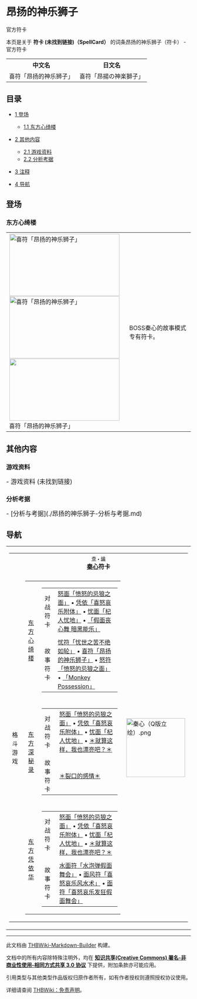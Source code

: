 # 昂扬的神乐狮子

<!-- source html: G:\repos\THBWiki-Markdown-Builder\THBWikiMarkdown\Temp\main\5\5d\ns0%3A%E6%98%82%E6%89%AC%E7%9A%84%E7%A5%9E%E4%B9%90%E7%8B%AE%E5%AD%90.html -->

官方符卡

本页是关于 **符卡 (未找到链接)（SpellCard）** 的词条昂扬的神乐狮子（符卡） - 官方符卡

<table>

<tbody><tr>
<th>中文名</th>
<th>日文名
</th></tr>
<tr>
<td>喜符「昂扬的神乐狮子」</td>
<td>喜符「昂揚の神楽獅子」
</td></tr></tbody></table>


  
  

  


## 目录

- [1 登场](#登场)

  - [1.1 东方心绮楼](#东方心绮楼)



- [2 其他内容](#其他内容)

  - [2.1 游戏资料](#游戏资料)
  - [2.2 分析考据](#分析考据)



- [3 注释](#注释)
- [4 导航](#导航)





## 登场

### 东方心绮楼

<table>

<tbody><tr>
<td><div class="noclear thumb tleft" style="width: 312px;">
<div class="thumbinner">
<div style="margin: 1px; width: 302px">
<div class="thumbimage"><a href="./文件-喜符「昂扬的神乐狮子」（心绮楼）.png.md" class="image"><img alt="喜符「昂扬的神乐狮子」" src="https://upload.thwiki.cc/thumb/5/55/%E5%96%9C%E7%AC%A6%E3%80%8C%E6%98%82%E6%89%AC%E7%9A%84%E7%A5%9E%E4%B9%90%E7%8B%AE%E5%AD%90%E3%80%8D%EF%BC%88%E5%BF%83%E7%BB%AE%E6%A5%BC%EF%BC%89.png/300px-%E5%96%9C%E7%AC%A6%E3%80%8C%E6%98%82%E6%89%AC%E7%9A%84%E7%A5%9E%E4%B9%90%E7%8B%AE%E5%AD%90%E3%80%8D%EF%BC%88%E5%BF%83%E7%BB%AE%E6%A5%BC%EF%BC%89.png" decoding="async" loading="lazy" width="300" height="169" srcset="https://upload.thwiki.cc/thumb/5/55/%E5%96%9C%E7%AC%A6%E3%80%8C%E6%98%82%E6%89%AC%E7%9A%84%E7%A5%9E%E4%B9%90%E7%8B%AE%E5%AD%90%E3%80%8D%EF%BC%88%E5%BF%83%E7%BB%AE%E6%A5%BC%EF%BC%89.png/450px-%E5%96%9C%E7%AC%A6%E3%80%8C%E6%98%82%E6%89%AC%E7%9A%84%E7%A5%9E%E4%B9%90%E7%8B%AE%E5%AD%90%E3%80%8D%EF%BC%88%E5%BF%83%E7%BB%AE%E6%A5%BC%EF%BC%89.png 1.5x, https://upload.thwiki.cc/thumb/5/55/%E5%96%9C%E7%AC%A6%E3%80%8C%E6%98%82%E6%89%AC%E7%9A%84%E7%A5%9E%E4%B9%90%E7%8B%AE%E5%AD%90%E3%80%8D%EF%BC%88%E5%BF%83%E7%BB%AE%E6%A5%BC%EF%BC%89.png/600px-%E5%96%9C%E7%AC%A6%E3%80%8C%E6%98%82%E6%89%AC%E7%9A%84%E7%A5%9E%E4%B9%90%E7%8B%AE%E5%AD%90%E3%80%8D%EF%BC%88%E5%BF%83%E7%BB%AE%E6%A5%BC%EF%BC%89.png 2x" data-file-width="1280" data-file-height="720"></a>
</div>
</div><div style="margin: 1px; width: 302px">
<div class="thumbimage"><a href="./文件-喜符「昂扬的神乐狮子」2（心绮楼）.png.md" class="image"><img alt="喜符「昂扬的神乐狮子」" src="https://upload.thwiki.cc/thumb/4/4e/%E5%96%9C%E7%AC%A6%E3%80%8C%E6%98%82%E6%89%AC%E7%9A%84%E7%A5%9E%E4%B9%90%E7%8B%AE%E5%AD%90%E3%80%8D2%EF%BC%88%E5%BF%83%E7%BB%AE%E6%A5%BC%EF%BC%89.png/300px-%E5%96%9C%E7%AC%A6%E3%80%8C%E6%98%82%E6%89%AC%E7%9A%84%E7%A5%9E%E4%B9%90%E7%8B%AE%E5%AD%90%E3%80%8D2%EF%BC%88%E5%BF%83%E7%BB%AE%E6%A5%BC%EF%BC%89.png" decoding="async" loading="lazy" width="300" height="169" srcset="https://upload.thwiki.cc/thumb/4/4e/%E5%96%9C%E7%AC%A6%E3%80%8C%E6%98%82%E6%89%AC%E7%9A%84%E7%A5%9E%E4%B9%90%E7%8B%AE%E5%AD%90%E3%80%8D2%EF%BC%88%E5%BF%83%E7%BB%AE%E6%A5%BC%EF%BC%89.png/450px-%E5%96%9C%E7%AC%A6%E3%80%8C%E6%98%82%E6%89%AC%E7%9A%84%E7%A5%9E%E4%B9%90%E7%8B%AE%E5%AD%90%E3%80%8D2%EF%BC%88%E5%BF%83%E7%BB%AE%E6%A5%BC%EF%BC%89.png 1.5x, https://upload.thwiki.cc/thumb/4/4e/%E5%96%9C%E7%AC%A6%E3%80%8C%E6%98%82%E6%89%AC%E7%9A%84%E7%A5%9E%E4%B9%90%E7%8B%AE%E5%AD%90%E3%80%8D2%EF%BC%88%E5%BF%83%E7%BB%AE%E6%A5%BC%EF%BC%89.png/600px-%E5%96%9C%E7%AC%A6%E3%80%8C%E6%98%82%E6%89%AC%E7%9A%84%E7%A5%9E%E4%B9%90%E7%8B%AE%E5%AD%90%E3%80%8D2%EF%BC%88%E5%BF%83%E7%BB%AE%E6%A5%BC%EF%BC%89.png 2x" data-file-width="1280" data-file-height="720"></a>
</div>
</div><div style="margin: 1px; width: 302px">
<div class="thumbimage"><a href="./文件-喜符「昂扬的神乐狮子」3（心绮楼）.png.md" class="image"><img alt="" src="https://upload.thwiki.cc/thumb/f/f1/%E5%96%9C%E7%AC%A6%E3%80%8C%E6%98%82%E6%89%AC%E7%9A%84%E7%A5%9E%E4%B9%90%E7%8B%AE%E5%AD%90%E3%80%8D3%EF%BC%88%E5%BF%83%E7%BB%AE%E6%A5%BC%EF%BC%89.png/300px-%E5%96%9C%E7%AC%A6%E3%80%8C%E6%98%82%E6%89%AC%E7%9A%84%E7%A5%9E%E4%B9%90%E7%8B%AE%E5%AD%90%E3%80%8D3%EF%BC%88%E5%BF%83%E7%BB%AE%E6%A5%BC%EF%BC%89.png" decoding="async" loading="lazy" width="300" height="169" srcset="https://upload.thwiki.cc/thumb/f/f1/%E5%96%9C%E7%AC%A6%E3%80%8C%E6%98%82%E6%89%AC%E7%9A%84%E7%A5%9E%E4%B9%90%E7%8B%AE%E5%AD%90%E3%80%8D3%EF%BC%88%E5%BF%83%E7%BB%AE%E6%A5%BC%EF%BC%89.png/450px-%E5%96%9C%E7%AC%A6%E3%80%8C%E6%98%82%E6%89%AC%E7%9A%84%E7%A5%9E%E4%B9%90%E7%8B%AE%E5%AD%90%E3%80%8D3%EF%BC%88%E5%BF%83%E7%BB%AE%E6%A5%BC%EF%BC%89.png 1.5x, https://upload.thwiki.cc/thumb/f/f1/%E5%96%9C%E7%AC%A6%E3%80%8C%E6%98%82%E6%89%AC%E7%9A%84%E7%A5%9E%E4%B9%90%E7%8B%AE%E5%AD%90%E3%80%8D3%EF%BC%88%E5%BF%83%E7%BB%AE%E6%A5%BC%EF%BC%89.png/600px-%E5%96%9C%E7%AC%A6%E3%80%8C%E6%98%82%E6%89%AC%E7%9A%84%E7%A5%9E%E4%B9%90%E7%8B%AE%E5%AD%90%E3%80%8D3%EF%BC%88%E5%BF%83%E7%BB%AE%E6%A5%BC%EF%BC%89.png 2x" data-file-width="1280" data-file-height="720"></a>
</div>
</div><div class="thumbcaption" style="clear: left; text-align: left;">喜符「昂扬的神乐狮子」
</div>
</div>
</div>
</td>
<td>
<p>BOSS秦心的故事模式专有符卡。
</p>
</td></tr></tbody></table>




## 其他内容

### 游戏资料
  
<big>
</big>  
<big>- 游戏资料 (未找到链接)
</big><big></big>  
<big></big>
  


### 分析考据
  
<big>
</big>  
<big>- [分析与考据](./昂扬的神乐狮子-分析与考据.md)
</big><big></big>  
<big></big>
  



## 导航

<table><tbody><tr><td><table cellspacing="0" class="nowraplinks mw-collapsible mw-collapsed" style="width:100%;;;"><tbody><tr><th style=";" colspan="3" class="navbox-title"><div class="navbar"><div class="noprint plainlinksneverexpand" style="background-color:transparent; padding:0; font-weight:normal; font-size:80%; white-space:nowrap;"><a href="./模板-秦心符卡导航.md" title="模板:秦心符卡导航"><span style=";;border:none;" title="查看这个模板">查</span></a>&#160;<span style="font-size:80%;">•</span>&#160;<a href="/index.php?title=%E6%A8%A1%E6%9D%BF:%E7%A7%A6%E5%BF%83%E7%AC%A6%E5%8D%A1%E5%AF%BC%E8%88%AA&amp;action=edit"><span style=";;border:none;" title="您可以编辑这个模板。请在储存变更之前先预览">编</span></a></div></div><span><a href="./秦心.md" title="秦心">秦心</a>符卡</span></th></tr><tr><td></td></tr><tr><td class="navbox-group" style=";;">格斗游戏</td><td style=";;" class="navbox-list navbox-odd"><div></div><table cellspacing="0" class="nowraplinks navbox-subgroup" style="width:100%;;;;"><tbody><tr><td class="navbox-group" style=";;"><div><a href="./东方心绮楼.md" title="东方心绮楼">东方心绮楼</a></div></td><td style=";;" class="navbox-list navbox-odd"><div></div><table cellspacing="0" class="nowraplinks navbox-subgroup" style="width:100%;;;;"><tbody><tr><td class="navbox-group" style=";;"><div>对战符卡</div></td><td style=";;" class="navbox-list navbox-odd"><div><a href="./愤怒的忌狼之面.md" title="愤怒的忌狼之面" unred="">怒面「愤怒的忌狼之面」</a> &#8226; <a href="./喜怒哀乐附体.md" title="喜怒哀乐附体" unred="">凭依「喜怒哀乐附体」</a> &#8226; <a href="./杞人忧地.md" title="杞人忧地" unred="">忧面「杞人忧地」</a> &#8226; <a href="./假面丧心舞_暗黑能乐.md" title="假面丧心舞 暗黑能乐" unred="">「假面丧心舞 暗黑能乐」</a></div></td></tr><tr><td></td></tr><tr><td class="navbox-group" style=";;"><div>故事符卡</div></td><td style=";;" class="navbox-list navbox-even"><div><a href="./忧世之苦不绝如轮.md" title="忧世之苦不绝如轮" unred="">忧符「忧世之苦不绝如轮」</a> &#8226; <a href="./昂扬的神乐狮子.md" title="昂扬的神乐狮子" unred="">喜符「昂扬的神乐狮子」</a> &#8226; <a href="./愤怒的忌狼之面.md" title="愤怒的忌狼之面" unred="">怒符「愤怒的忌狼之面」</a> &#8226; <a href="./Monkey_Possession.md" title="Monkey Possession" unred="">「Monkey Possession」</a></div></td></tr></tbody></table><div></div></td></tr><tr><td></td></tr><tr><td class="navbox-group" style=";;"><div><a href="./东方深秘录.md" title="东方深秘录">东方深秘录</a></div></td><td style=";;" class="navbox-list navbox-even"><div></div><table cellspacing="0" class="nowraplinks navbox-subgroup" style="width:100%;;;;"><tbody><tr><td class="navbox-group" style=";;"><div>对战符卡</div></td><td style=";;" class="navbox-list navbox-odd"><div><a href="./愤怒的忌狼之面.md" title="愤怒的忌狼之面" unred="">怒面「愤怒的忌狼之面」</a> &#8226; <a href="./喜怒哀乐附体.md" title="喜怒哀乐附体" unred="">凭依「喜怒哀乐附体」</a> &#8226; <a href="./杞人忧地.md" title="杞人忧地" unred="">忧面「杞人忧地」</a> &#8226; <a href="./就算这样，我也漂亮吧？.md" title="就算这样，我也漂亮吧？" unred="">＊就算这样，我也漂亮吧？＊</a></div></td></tr><tr><td></td></tr><tr><td class="navbox-group" style=";;"><div>故事符卡</div></td><td style=";;" class="navbox-list navbox-even"><div><a href="./裂口的感情.md" title="裂口的感情" unred="">＊裂口的感情＊</a></div></td></tr></tbody></table><div></div></td></tr><tr><td></td></tr><tr><td class="navbox-group" style=";;"><div><a href="./东方凭依华.md" title="东方凭依华">东方凭依华</a></div></td><td style=";;" class="navbox-list navbox-odd"><div></div><table cellspacing="0" class="nowraplinks navbox-subgroup" style="width:100%;;;;"><tbody><tr><td class="navbox-group" style=";;"><div>对战符卡</div></td><td style=";;" class="navbox-list navbox-odd"><div><a href="./愤怒的忌狼之面.md" title="愤怒的忌狼之面" unred="">怒面「愤怒的忌狼之面」</a> &#8226; <a href="./喜怒哀乐附体.md" title="喜怒哀乐附体" unred="">凭依「喜怒哀乐附体」</a> &#8226; <a href="./杞人忧地.md" title="杞人忧地" unred="">忧面「杞人忧地」</a> &#8226; <a href="./就算这样，我也漂亮吧？.md" title="就算这样，我也漂亮吧？" unred="">＊就算这样，我也漂亮吧？＊</a></div></td></tr><tr><td></td></tr><tr><td class="navbox-group" style=";;"><div>故事符卡</div></td><td style=";;" class="navbox-list navbox-even"><div><a href="./水泡弹假面舞会.md" title="水泡弹假面舞会" unred="">水面符「水泡弹假面舞会」</a> &#8226; <a href="./喜怒哀乐风水术.md" title="喜怒哀乐风水术" unred="">面风符「喜怒哀乐风水术」</a> &#8226; <a href="./喜怒哀乐发狂假面舞会.md" title="喜怒哀乐发狂假面舞会" unred="">面符「喜怒哀乐发狂假面舞会」</a></div></td></tr></tbody></table><div></div></td></tr></tbody></table><div></div></td><td class="navbox-image" style="" rowspan="1"><a href="./文件-秦心（Q版立绘）.png.md" class="image"><img alt="秦心（Q版立绘）.png" src="https://upload.thwiki.cc/thumb/9/92/%E7%A7%A6%E5%BF%83%EF%BC%88Q%E7%89%88%E7%AB%8B%E7%BB%98%EF%BC%89.png/160px-%E7%A7%A6%E5%BF%83%EF%BC%88Q%E7%89%88%E7%AB%8B%E7%BB%98%EF%BC%89.png" decoding="async" loading="lazy" width="160" height="160" srcset="https://upload.thwiki.cc/thumb/9/92/%E7%A7%A6%E5%BF%83%EF%BC%88Q%E7%89%88%E7%AB%8B%E7%BB%98%EF%BC%89.png/240px-%E7%A7%A6%E5%BF%83%EF%BC%88Q%E7%89%88%E7%AB%8B%E7%BB%98%EF%BC%89.png 1.5x, https://upload.thwiki.cc/thumb/9/92/%E7%A7%A6%E5%BF%83%EF%BC%88Q%E7%89%88%E7%AB%8B%E7%BB%98%EF%BC%89.png/320px-%E7%A7%A6%E5%BF%83%EF%BC%88Q%E7%89%88%E7%AB%8B%E7%BB%98%EF%BC%89.png 2x" data-file-width="500" data-file-height="500"></a></td></tr></tbody></table></td></tr></tbody></table>






---

此文档由 [THBWiki-Markdown-Builder](https://github.com/Delsin-Yu/THBWiki-Markdown-Builder) 构建。

文档中的所有内容除特殊注明外，均在 [**知识共享(Creative Commons) 署名-非商业性使用-相同方式共享 3.0 协议**](https://creativecommons.org/licenses/by-sa/3.0/deed.zh-hans) 下提供，附加条款亦可能应用。

引用类型与其他类型作品版权归原作者所有，如有作者授权则遵照授权协议使用。

详细请查阅 [THBWiki：免责声明](https://thbwiki.cc/THBWiki:%E5%85%8D%E8%B4%A3%E5%A3%B0%E6%98%8E)。

